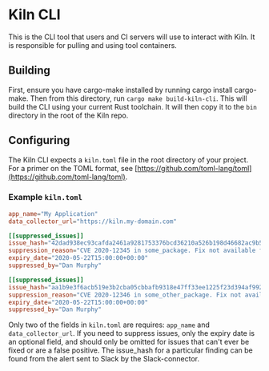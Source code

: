 # Kiln CLI
This is the CLI tool that users and CI servers will use to interact with Kiln. It is responsible for pulling and using tool containers.

## Building
First, ensure you have cargo-make installed by running cargo install cargo-make. Then from this directory, run `cargo make build-kiln-cli`. This will build the CLI using your current Rust toolchain. It will then copy it to the `bin` directory in the root of the Kiln repo.

## Configuring
The Kiln CLI expects a `kiln.toml` file in the root directory of your project. For a primer on the TOML format, see [https://github.com/toml-lang/toml](https://github.com/toml-lang/toml).

### Example `kiln.toml`

``` toml
app_name="My Application"
data_collector_url="https://kiln.my-domain.com"

[[suppressed_issues]]
issue_hash="42dad938ec93cafda2461a9281753376bcd36210a526b198d46682ac9b5d789f"
suppression_reason="CVE 2020-12345 in some_package. Fix not available from upstream yet."
expiry_date="2020-05-22T15:00:00+00:00"
suppressed_by="Dan Murphy"

[[suppressed_issues]]
issue_hash="aa1b9e3f6acb519e3b2cba05cbbafb9318e47ff33ee1225f23d394af992d347a"
suppression_reason="CVE 2020-12346 in some_other_package. Fix not available from upstream yet."
expiry_date="2020-05-22T15:00:00+00:00"
suppressed_by="Dan Murphy"
```

Only two of the fields in `kiln.toml` are requires: `app_name` and `data_collector_url`. If you need to suppress issues, only the expiry date is an optional field, and should only be omitted for issues that can't ever be fixed or are a false positive. The issue_hash for a particular finding can be found from the alert sent to Slack by the Slack-connector.
